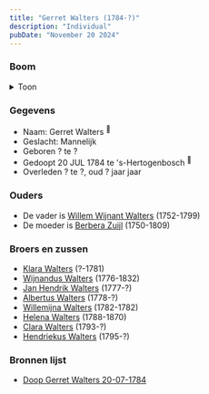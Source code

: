```yaml
---
title: "Gerret Walters (1784-?)"
description: "Individual"
pubDate: "November 20 2024"
---
```


### Boom
<details><summary>Toon</summary>

![test](https://www.plantuml.com/plantuml/svg/ZP9RQm8n48NVyoi6VV19s8jRBuZNgcrfePIAq1V9xaurcaqa4n4H_tlJNQq-bDQtC3cPyysPzCXoOxUPPBGMQiCDpo3coNfXz5QbGosr0Mku8dU5ohAbI14IOHA9nHcpZTr3XbcCXeeIMJIexNw3xAfh8ZaH71W03BH9qRmlHR9MIDHkProeJWT2TcIi0g-v5R7YHMacfCGCPcAbkB8muzBrfn9mWaVFymCFe3mAnz5uuBeVFWNAz0ZjLipZ_JpMrafiTQ09_Ua4_7eKGFTAHEkjb7EkqdbYD56i7OzJty7zQEZKpQPJ7yyW0pHkI0uVMx6I5t_V-Oy7et0K_k7lH_0qVVu6y6u1YE2b_mP-msj2XQeFQAnUe8er9SiBJxkrmpGLQf4J5_FLennix7bUBOIo58kbtQEKUkVWZkmKMBLwKh3J19V2wQKhv5S1ExjDq1Zy9Vu0VlRt_ngSTn53etPB3DqyVjP3bRel-WK0)
</details>

### Gegevens
- Naam: Gerret Walters <sup><a href="../s00165/" style="text-decoration:none" title="Doop Gerret Walters 20-07-1784">:link:</a></sup>
- Geslacht: Mannelijk
- Geboren ? te ? 
- Gedoopt 20 JUL 1784 te 's-Hertogenbosch <sup><a href="../s00165/" style="text-decoration:none" title="Doop Gerret Walters 20-07-1784">:link:</a></sup>
- Overleden ? te ?, oud ? jaar jaar 

### Ouders
- De vader is [Willem Wijnant Walters](../i00120/) (1752-1799)
- De moeder is [Berbera Zuijl](../i00121/) (1750-1809)

### Broers en zussen
- [Klara Walters](../i00157/) (?-1781)
- [Wijnandus Walters](../i00101/) (1776-1832)
- [Jan Hendrik Walters](../i00160/) (1777-?)
- [Albertus Walters](../i00134/) (1778-?)
- [Willemijna Walters](../i00153/) (1782-1782)
- [Helena Walters](../i00123/) (1788-1870)
- [Clara Walters](../i00135/) (1793-?)
- [Hendriekus Walters](../i00124/) (1795-?)

### Bronnen lijst
- [Doop Gerret Walters 20-07-1784](../s00165/)